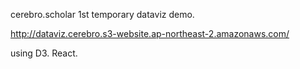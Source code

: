 cerebro.scholar 1st temporary dataviz demo.

http://dataviz.cerebro.s3-website.ap-northeast-2.amazonaws.com/

using D3. React.
